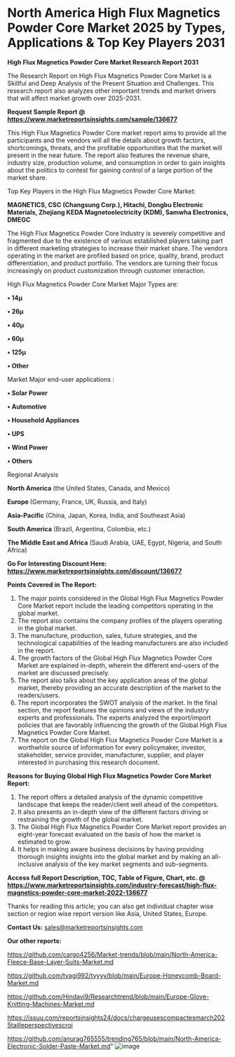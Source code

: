 # North America High Flux Magnetics Powder Core Market 2025 by Types, Applications & Top Key Players 2031

<strong>High Flux Magnetics Powder Core Market Research Report 2031</strong>

The Research Report on High Flux Magnetics Powder Core Market is a Skillful and Deep Analysis of the Present Situation and Challenges. This research report also analyzes other important trends and market drivers that will affect market growth over 2025-2031.

<strong>Request Sample Report @ <a href=https://www.marketreportsinsights.com/sample/136677>https://www.marketreportsinsights.com/sample/136677</a></strong>

This High Flux Magnetics Powder Core market report aims to provide all the participants and the vendors will all the details about growth factors, shortcomings, threats, and the profitable opportunities that the market will present in the near future. The report also features the revenue share, industry size, production volume, and consumption in order to gain insights about the politics to contest for gaining control of a large portion of the market share.

Top Key Players in the High Flux Magnetics Powder Core Market:

<strong>MAGNETICS, CSC (Changsung Corp.), Hitachi, Dongbu Electronic Materials, Zhejiang KEDA Magnetoelectricity (KDM), Samwha Electronics, DMEGC</strong>

The High Flux Magnetics Powder Core Industry is severely competitive and fragmented due to the existence of various established players taking part in different marketing strategies to increase their market share. The vendors operating in the market are profiled based on price, quality, brand, product differentiation, and product portfolio. The vendors are turning their focus increasingly on product customization through customer interaction.

High Flux Magnetics Powder Core Market Major Types are:

<strong>• 14µ

• 26µ

• 40µ

• 60µ

• 125µ

• Other</strong>

Market Major end-user applications :

<strong>• Solar Power

• Automotive

• Household Appliances

• UPS

• Wind Power

• Others</strong>

Regional Analysis

</u><strong><b>North America</b></strong> (the United States, Canada, and Mexico)

<strong><b>Europe </b></strong>(Germany, France, UK, Russia, and Italy)

<strong><b>Asia-Pacific</b></strong> (China, Japan, Korea, India, and Southeast Asia)

<strong><b>South America</b></strong> (Brazil, Argentina, Colombia, etc.)

<strong><b>The Middle East and Africa</b></strong> (Saudi Arabia, UAE, Egypt, Nigeria, and South Africa)

<strong>Go For Interesting Discount Here: <a href=https://www.marketreportsinsights.com/discount/136677>https://www.marketreportsinsights.com/discount/136677</a></strong>

<strong>Points Covered in The Report:</strong>
<ol>
  <li>The major points considered in the Global High Flux Magnetics Powder Core Market report include the leading competitors operating in the global market.</li>
  <li>The report also contains the company profiles of the players operating in the global market.</li>
  <li>The manufacture, production, sales, future strategies, and the technological capabilities of the leading manufacturers are also included in the report.</li>
  <li>The growth factors of the Global High Flux Magnetics Powder Core Market are explained in-depth, wherein the different end-users of the market are discussed precisely.</li>
  <li>The report also talks about the key application areas of the global market, thereby providing an accurate description of the market to the readers/users.</li>
  <li>The report incorporates the SWOT analysis of the market. In the final section, the report features the opinions and views of the industry experts and professionals. The experts analyzed the export/import policies that are favorably influencing the growth of the Global High Flux Magnetics Powder Core Market.</li>
  <li>The report on the Global High Flux Magnetics Powder Core Market is a worthwhile source of information for every policymaker, investor, stakeholder, service provider, manufacturer, supplier, and player interested in purchasing this research document.</li>
</ol>
<strong>Reasons for Buying Global High Flux Magnetics Powder Core Market Report:</strong>

<ol>
  <li>The report offers a detailed analysis of the dynamic competitive landscape that keeps the reader/client well ahead of the competitors.</li>
  <li>It also presents an in-depth view of the different factors driving or restraining the growth of the global market.</li>
  <li>The Global High Flux Magnetics Powder Core Market report provides an eight-year forecast evaluated on the basis of how the market is estimated to grow.</li>
  <li>It helps in making aware business decisions by having providing thorough insights insights into the global market and by making an all-inclusive analysis of the key market segments and sub-segments.</li>
</ol>
<strong>Access full Report Description, TOC, Table of Figure, Chart, etc. @ <a href=https://www.marketreportsinsights.com/industry-forecast/high-flux-magnetics-powder-core-market-2022-136677>https://www.marketreportsinsights.com/industry-forecast/high-flux-magnetics-powder-core-market-2022-136677</a></strong>


Thanks for reading this article; you can also get individual chapter wise section or region wise report version like Asia, United States, Europe.

<strong>Contact Us:</strong>
sales@marketreportsinsights.com

<strong>Our other reports:</strong>

<a href=https://github.com/cargo4256/Market-trends/blob/main/North-America-Fleece-Base-Layer-Suits-Market.md>https://github.com/cargo4256/Market-trends/blob/main/North-America-Fleece-Base-Layer-Suits-Market.md</a>

<a href=https://github.com/tyagi992/tyyyy/blob/main/Europe-Honeycomb-Board-Market.md>https://github.com/tyagi992/tyyyy/blob/main/Europe-Honeycomb-Board-Market.md</a>

<a href=https://github.com/Hindavi9/Researchtrend/blob/main/Europe-Glove-Knitting-Machines-Market.md>https://github.com/Hindavi9/Researchtrend/blob/main/Europe-Glove-Knitting-Machines-Market.md</a>

<a href=https://issuu.com/reportsinsights24/docs/chargeusescompactesmarch2025tailleperspectivescroi>https://issuu.com/reportsinsights24/docs/chargeusescompactesmarch2025tailleperspectivescroi</a>

<a href=https://github.com/anurag765555/trending765/blob/main/North-America-Electronic-Solder-Paste-Market.md>https://github.com/anurag765555/trending765/blob/main/North-America-Electronic-Solder-Paste-Market.md</a>"
![image](https://github.com/user-attachments/assets/3e7c8f41-f792-4e36-8992-a3fff4d494e7)
